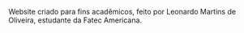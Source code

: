 Website criado para fins acadêmicos, feito por Leonardo Martins de Oliveira, estudante da Fatec Americana.
